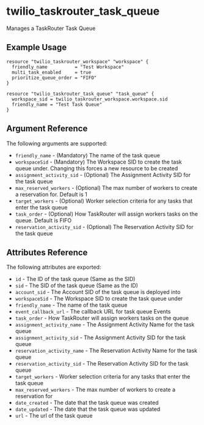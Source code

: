 # twilio_taskrouter_task_queue

Manages a TaskRouter Task Queue

## Example Usage

```hcl
resource "twilio_taskrouter_workspace" "workspace" {
  friendly_name          = "Test Workspace"
  multi_task_enabled     = true
  prioritize_queue_order = "FIFO"
}

resource "twilio_taskrouter_task_queue" "task_queue" {
  workspace_sid = twilio_taskrouter_workspace.workspace.sid
  friendly_name = "Test Task Queue"
}
```

## Argument Reference

The following arguments are supported:

* `friendly_name` - (Mandatory) The name of the task queue
* `workspaceSid` - (Mandatory) The Workspace SID to create the task queue under. Changing this forces a new resource to be created
* `assignment_activity_sid` - (Optional) The Assignment Activity SID for the task queue
* `max_reserved_workers` - (Optional) The max number of workers to create a reservation for. Default is 1
* `target_workers` - (Optional) Worker selection criteria for any tasks that enter the task queue
* `task_order` - (Optional) How TaskRouter will assign workers tasks on the queue. Default is FIFO
* `reservation_activity_sid` - (Optional) The Reservation Activity SID for the task queue

## Attributes Reference

The following attributes are exported:

* `id` - The ID of the task queue (Same as the SID)
* `sid` - The SID of the task queue (Same as the ID)
* `account_sid` - The Account SID of the task queue is deployed into
* `workspaceSid` - The Workspace SID to create the task queue under
* `friendly_name` - The name of the task queue
* `event_callback_url` - The callback URL for task queue Events
* `task_order` - How TaskRouter will assign workers tasks on the queue
* `assignment_activity_name` - The Assignment Activity Name for the task queue
* `assignment_activity_sid` - The Assignment Activity SID for the task queue
* `reservation_activity_name` - The Reservation Activity Name for the task queue
* `reservation_activity_sid` - The Reservation Activity SID for the task queue
* `target_workers` - Worker selection criteria for any tasks that enter the task queue
* `max_reserved_workers` - The max number of workers to create a reservation for
* `date_created` - The date that the task queue was created
* `date_updated` - The date that the task queue was updated
* `url` - The url of the task queue
